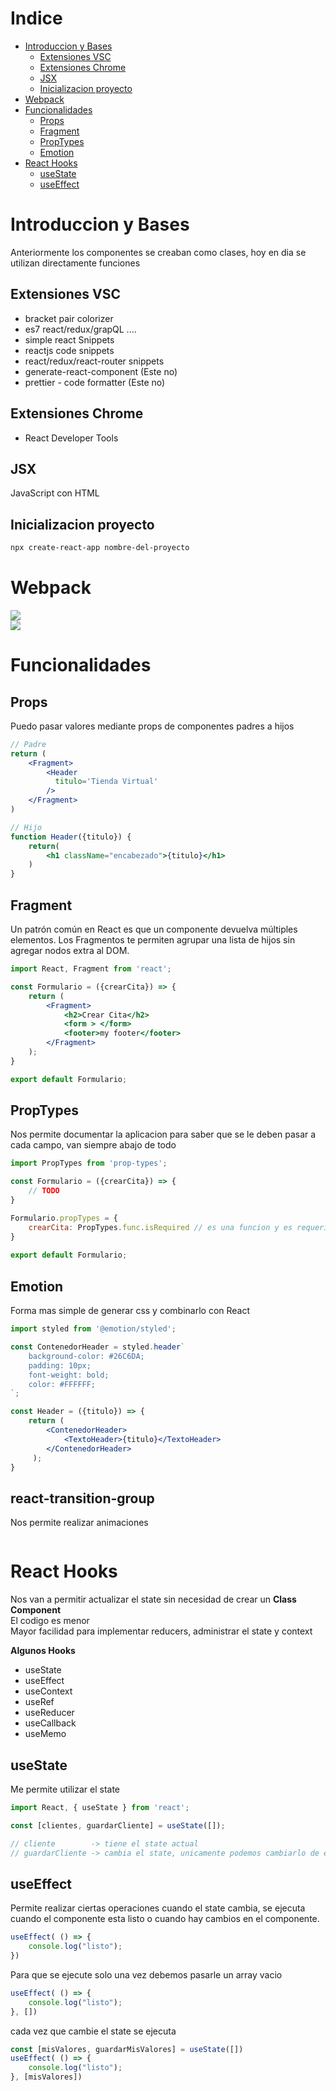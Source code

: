 # Indice
- [Introduccion y Bases](#introduccion-y-bases)
    - [Extensiones VSC](#extensiones-vsc)
    - [Extensiones Chrome](#extensiones-chrome)
    - [JSX](#jsx)
    - [Inicializacion proyecto](#inicializacion-proyecto)
- [Webpack](#webpack)
- [Funcionalidades](#funcionalidades)
    - [Props](#props)
    - [Fragment](#fragment)
    - [PropTypes](#proptypes)
    - [Emotion](#emotion)
- [React Hooks](#react-hooks)
    - [useState](#usestate)
    - [useEffect](#useeffect)


# Introduccion y Bases
Anteriormente los componentes se creaban como clases, hoy en dia se utilizan directamente funciones

## Extensiones VSC
- bracket pair colorizer
- es7 react/redux/grapQL ....
- simple react Snippets
- reactjs code snippets
- react/redux/react-router snippets
- generate-react-component (Este no)
- prettier - code formatter (Este no)

## Extensiones Chrome
- React Developer Tools

## JSX
JavaScript con HTML

## Inicializacion proyecto

```sh
npx create-react-app nombre-del-proyecto

```

# Webpack
<img src="images/1.png"><br />
<img src="images/2.png"><br />

# Funcionalidades

## Props
Puedo pasar valores mediante props de componentes padres a hijos<br />

```jsx
// Padre
return (
    <Fragment>
        <Header 
          titulo='Tienda Virtual'
        />
    </Fragment>
)

// Hijo
function Header({titulo}) {
    return(
        <h1 className="encabezado">{titulo}</h1>
    )
}
```

## Fragment
Un patrón común en React es que un componente devuelva múltiples elementos. Los Fragmentos te permiten agrupar una lista de hijos sin agregar nodos extra al DOM.

```jsx
import React, Fragment from 'react';

const Formulario = ({crearCita}) => {
    return ( 
        <Fragment>
            <h2>Crear Cita</h2>
            <form > </form>
            <footer>my footer</footer>
        </Fragment>
    );
}

export default Formulario;
```

## PropTypes
Nos permite documentar la aplicacion para saber que se le deben pasar a cada campo, van siempre abajo de todo

```jsx
import PropTypes from 'prop-types';

const Formulario = ({crearCita}) => {
    // TODO
}

Formulario.propTypes = {
    crearCita: PropTypes.func.isRequired // es una funcion y es requerida
}
 
export default Formulario;
```

## Emotion
Forma mas simple de generar css y combinarlo con React
```jsx
import styled from '@emotion/styled';

const ContenedorHeader = styled.header`
    background-color: #26C6DA;
    padding: 10px;
    font-weight: bold;
    color: #FFFFFF;
`;

const Header = ({titulo}) => {
    return ( 
        <ContenedorHeader>
            <TextoHeader>{titulo}</TextoHeader>
        </ContenedorHeader>
     );
}
```

## react-transition-group
Nos permite realizar animaciones

```jsx


```

#  React Hooks
Nos van a permitir actualizar el state sin necesidad de crear un **Class Component**<br />
El codigo es menor<br />
Mayor facilidad para implementar reducers, administrar el state y context<br />


**Algunos Hooks**
- useState
- useEffect
- useContext
- useRef
- useReducer
- useCallback
- useMemo

## useState
Me permite utilizar el state
```jsx
import React, { useState } from 'react';

const [clientes, guardarCliente] = useState([]);

// cliente        -> tiene el state actual
// guardarCliente -> cambia el state, unicamente podemos cambiarlo de esta manera
```

## useEffect
Permite realizar ciertas operaciones cuando el state cambia, se ejecuta cuando el componente esta listo o cuando hay cambios en el componente.

```jsx
useEffect( () => {
    console.log("listo");
})
```

Para que se ejecute solo una vez debemos pasarle un array vacio

```jsx
useEffect( () => {
    console.log("listo");
}, [])
```

cada vez que cambie el state se ejecuta

```jsx
const [misValores, guardarMisValores] = useState([])
useEffect( () => {
    console.log("listo");
}, [misValores])
```